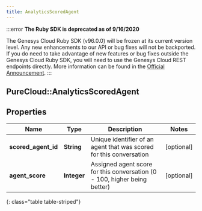 ```yaml
---
title: AnalyticsScoredAgent
---
```


:::error
**The Ruby SDK is deprecated as of 9/16/2020**

The Genesys Cloud Ruby SDK (v96.0.0) will be frozen at its current version level. Any new enhancements to our API or bug fixes will not be backported. If you do need to take advantage of new features or bug fixes outside the Genesys Cloud Ruby SDK, you will need to use the Genesys Cloud REST endpoints directly. More information can be found in the [Official Announcement](https://developer.mypurecloud.com/forum/t/announcement-genesys-cloud-ruby-sdk-end-of-life/8850).
:::


## PureCloud::AnalyticsScoredAgent

## Properties

|Name | Type | Description | Notes|
|------------ | ------------- | ------------- | -------------|
| **scored_agent_id** | **String** | Unique identifier of an agent that was scored for this conversation | [optional] |
| **agent_score** | **Integer** | Assigned agent score for this conversation (0 - 100, higher being better) | [optional] |
{: class="table table-striped"}


